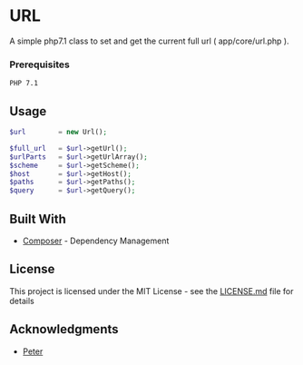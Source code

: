 # URL

A simple php7.1 class to set and get the current full url ( app/core/url.php ). 


### Prerequisites

```
PHP 7.1
```

## Usage

```php
$url 		= new Url();

$full_url 	= $url->getUrl();
$urlParts	= $url->getUrlArray();
$scheme 	= $url->getScheme();
$host 		= $url->getHost();
$paths 		= $url->getPaths();
$query 		= $url->getQuery();
```

## Built With

* [Composer](https://getcomposer.org/) - Dependency Management

## License

This project is licensed under the MIT License - see the [LICENSE.md](LICENSE.md) file for details

## Acknowledgments

* [Peter](https://css-tricks.com/snippets/php/get-current-page-url/#comment-1604248)
